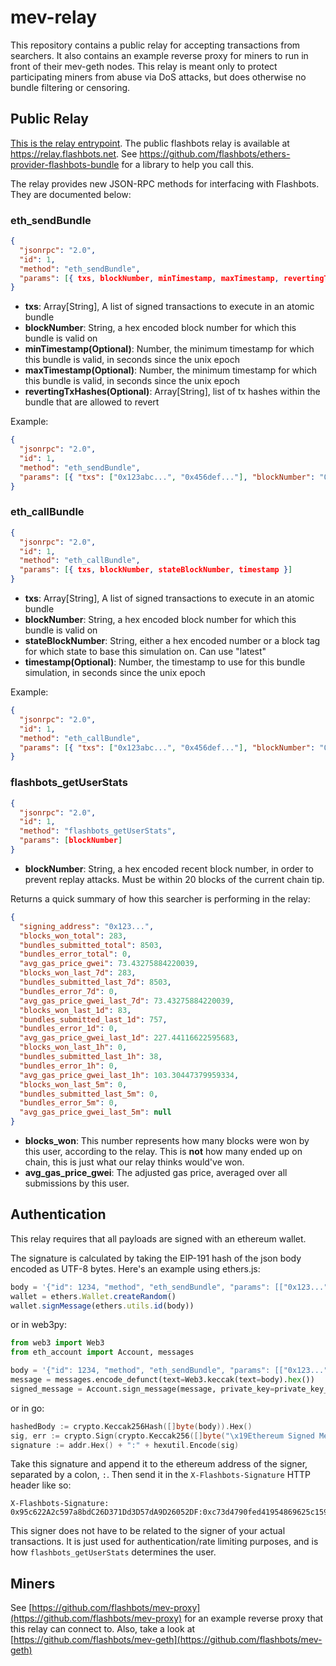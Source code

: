 # mev-relay

This repository contains a public relay for accepting transactions from searchers. It also contains an example reverse proxy for miners to run in front of their mev-geth nodes. This relay is meant only to protect participating miners from abuse via DoS attacks, but does otherwise no bundle filtering or censoring.

## Public Relay

[This is the relay entrypoint](server/main.js). The public flashbots relay is available at https://relay.flashbots.net. See https://github.com/flashbots/ethers-provider-flashbots-bundle for a library to help you call this.

The relay provides new JSON-RPC methods for interfacing with Flashbots. They are documented below:

### eth_sendBundle

```json
{
  "jsonrpc": "2.0",
  "id": 1,
  "method": "eth_sendBundle",
  "params": [{ txs, blockNumber, minTimestamp, maxTimestamp, revertingTxHashes }]
}
```

- **txs**: Array[String], A list of signed transactions to execute in an atomic bundle
- **blockNumber**: String, a hex encoded block number for which this bundle is valid on
- **minTimestamp(Optional)**: Number, the minimum timestamp for which this bundle is valid, in seconds since the unix epoch
- **maxTimestamp(Optional)**: Number, the minimum timestamp for which this bundle is valid, in seconds since the unix epoch
- **revertingTxHashes(Optional)**: Array[String], list of tx hashes within the bundle that are allowed to revert

Example:

```json
{
  "jsonrpc": "2.0",
  "id": 1,
  "method": "eth_sendBundle",
  "params": [{ "txs": ["0x123abc...", "0x456def..."], "blockNumber": "0xb63dcd", "minTimestamp": 0, "maxTimestamp": 1615920932 }]
}
```

### eth_callBundle

```json
{
  "jsonrpc": "2.0",
  "id": 1,
  "method": "eth_callBundle",
  "params": [{ txs, blockNumber, stateBlockNumber, timestamp }]
}
```

- **txs**: Array[String], A list of signed transactions to execute in an atomic bundle
- **blockNumber**: String, a hex encoded block number for which this bundle is valid on
- **stateBlockNumber**: String, either a hex encoded number or a block tag for which state to base this simulation on. Can use "latest"
- **timestamp(Optional)**: Number, the timestamp to use for this bundle simulation, in seconds since the unix epoch

Example:

```json
{
  "jsonrpc": "2.0",
  "id": 1,
  "method": "eth_callBundle",
  "params": [{ "txs": ["0x123abc...", "0x456def..."], "blockNumber": "0xb63dcd", "stateBlockNumber": "latest", "timestamp": 1615920932 }]
}
```

### flashbots_getUserStats

```json
{
  "jsonrpc": "2.0",
  "id": 1,
  "method": "flashbots_getUserStats",
  "params": [blockNumber]
}
```

- **blockNumber**: String, a hex encoded recent block number, in order to prevent replay attacks. Must be within 20 blocks of the current chain tip.

Returns a quick summary of how this searcher is performing in the relay:

```json
{
  "signing_address": "0x123...",
  "blocks_won_total": 283,
  "bundles_submitted_total": 8503,
  "bundles_error_total": 0,
  "avg_gas_price_gwei": 73.43275884220039,
  "blocks_won_last_7d": 283,
  "bundles_submitted_last_7d": 8503,
  "bundles_error_7d": 0,
  "avg_gas_price_gwei_last_7d": 73.43275884220039,
  "blocks_won_last_1d": 83,
  "bundles_submitted_last_1d": 757,
  "bundles_error_1d": 0,
  "avg_gas_price_gwei_last_1d": 227.44116622595683,
  "blocks_won_last_1h": 0,
  "bundles_submitted_last_1h": 38,
  "bundles_error_1h": 0,
  "avg_gas_price_gwei_last_1h": 103.30447379959334,
  "blocks_won_last_5m": 0,
  "bundles_submitted_last_5m": 0,
  "bundles_error_5m": 0,
  "avg_gas_price_gwei_last_5m": null
}
```

- **blocks_won**: This number represents how many blocks were won by this user, according to the relay. This is **not** how many ended up on chain, this is just what our relay thinks would've won.
- **avg_gas_price_gwei**: The adjusted gas price, averaged over all submissions by this user.

## Authentication

This relay requires that all payloads are signed with an ethereum wallet.

The signature is calculated by taking the EIP-191 hash of the json body encoded as UTF-8 bytes. Here's an example using ethers.js:

```js
body = '{"id": 1234, "method", "eth_sendBundle", "params": [["0x123..."], "0xB84969"]}'
wallet = ethers.Wallet.createRandom()
wallet.signMessage(ethers.utils.id(body))
```

or in web3py:

```py
from web3 import Web3
from eth_account import Account, messages

body = '{"id": 1234, "method", "eth_sendBundle", "params": [["0x123..."], "0xB84969"]}'
message = messages.encode_defunct(text=Web3.keccak(text=body).hex())
signed_message = Account.sign_message(message, private_key=private_key_hex)
```

or in go:

```go
hashedBody := crypto.Keccak256Hash([]byte(body)).Hex()
sig, err := crypto.Sign(crypto.Keccak256([]byte("\x19Ethereum Signed Message:\n"+strconv.Itoa(len(hashedBody))+hashedBody)), pk)
signature := addr.Hex() + ":" + hexutil.Encode(sig)
```

Take this signature and append it to the ethereum address of the signer, separated by a colon, `:`. Then send it in the `X-Flashbots-Signature` HTTP header like so:

```
X-Flashbots-Signature: 0x95c622A2c597a8bdC26D371Dd3D57dA9D26052DF:0xc73d4790fed41954869625c159a4617e3374019839a8ad72de15e41371719d6873c780e00293fcdc100aa505f33dd8480e7b07551483c8c438fe8236972d26ca1c
```

This signer does not have to be related to the signer of your actual transactions. It is just used for authentication/rate limiting purposes, and is how `flashbots_getUserStats` determines the user.

## Miners

See [https://github.com/flashbots/mev-proxy](https://github.com/flashbots/mev-proxy) for an example reverse proxy that this relay can connect to. Also, take a look at [https://github.com/flashbots/mev-geth](https://github.com/flashbots/mev-geth)

